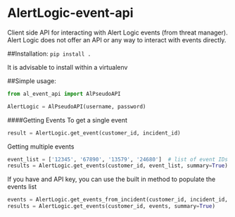 # AlertLogic-event-api

Client side API for interacting with Alert Logic events (from threat manager). Alert Logic does not offer an API or any way to interact with events directly.

##Installation:
`pip install .`

It is advisable to install within a virtualenv

##Simple usage:
```python
from al_event_api import AlPseudoAPI

AlertLogic = AlPseudoAPI(username, password)
```

####Getting Events
To get a single event
```python
result = AlertLogic.get_event(customer_id, incident_id)
```
Getting multiple events
```python
event_list = ['12345', '67890', '13579', '24680']  # list of event IDs
results = AlertLogic.get_events(customer_id, event_list, summary=True)
```
If you have and API key, you can use the built in method to populate the events list
```python
events = AlertLogic.get_events_from_incident(customer_id, incident_id, api_key)
results = AlertLogic.get_events(customer_id, events, summary=True)
```


